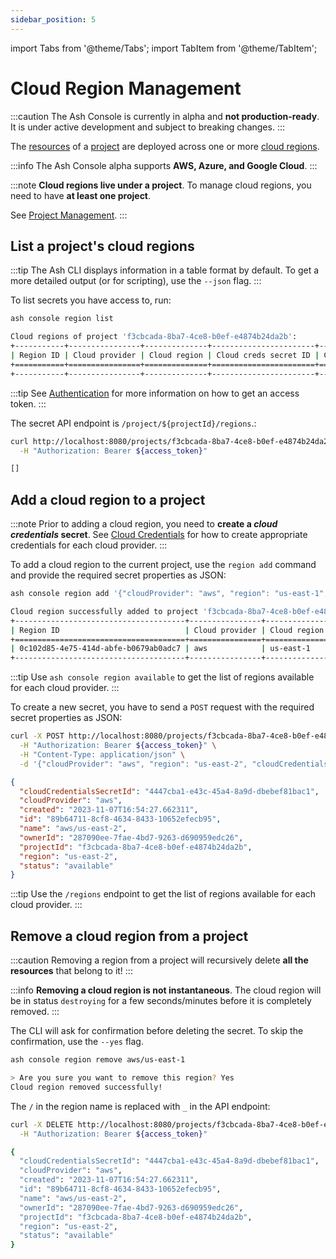 ```yaml
---
sidebar_position: 5
---
```


import Tabs from '@theme/Tabs';
import TabItem from '@theme/TabItem';

# Cloud Region Management

:::caution
The Ash Console is currently in alpha and **not production-ready**. It is under active development and subject to breaking changes.
:::

The [resources](/docs/console/glossary#resource) of a [project](/docs/console/glossary#project) are deployed across one or more [cloud regions](/docs/console/glossary#cloud-region).

:::info
The Ash Console alpha supports **AWS, Azure, and Google Cloud**.
:::

:::note
**Cloud regions live under a project**. To manage cloud regions, you need to have **at least one project**.

See [Project Management](/docs/console/reference/project-management).
:::

## List a project's cloud regions

<Tabs groupId="ash-console-client">
  <TabItem value="ash-cli" label="Using the Ash CLI" default>

:::tip
The Ash CLI displays information in a table format by default. To get a more detailed output (or for scripting), use the `--json` flag.
:::

To list secrets you have access to, run:

```bash title="Command"
ash console region list
```

```bash title="Output"
Cloud regions of project 'f3cbcada-8ba7-4ce8-b0ef-e4874b24da2b':
+-----------+----------------+--------------+-----------------------+------------+
| Region ID | Cloud provider | Cloud region | Cloud creds secret ID | Created at |
+===========+================+==============+=======================+============+
+-----------+----------------+--------------+-----------------------+------------+
```

  </TabItem>
  <TabItem value="ash-api" label="Using the Ash Console API">

:::tip
See [Authentication](/docs/console/tutorials/authentication?ash-console-auth-client=ash-api) for more information on how to get an access token.
:::

The secret API endpoint is `/project/${projectId}/regions`.:

```bash title="Command"
curl http://localhost:8080/projects/f3cbcada-8ba7-4ce8-b0ef-e4874b24da2b/regions \
  -H "Authorization: Bearer ${access_token}"
```

```bash title="Output"
[]
```

  </TabItem>
</Tabs>

## Add a cloud region to a project

:::note
Prior to adding a cloud region, you need to **create a _cloud credentials_ secret**. See [Cloud Credentials](/docs/console/reference/cloud-credentials) for how to create appropriate credentials for each cloud provider.
:::

<Tabs groupId="ash-console-client">
  <TabItem value="ash-cli" label="Using the Ash CLI" default>

To add a cloud region to the current project, use the `region add` command and provide the required secret properties as JSON:

```bash title="Command"
ash console region add '{"cloudProvider": "aws", "region": "us-east-1", "cloudCredentialsSecretId": "4447cba1-e43c-45a4-8a9d-dbebef81bac1"}'
```

```bash title="Output"
Cloud region successfully added to project 'f3cbcada-8ba7-4ce8-b0ef-e4874b24da2b'!
+--------------------------------------+----------------+--------------+-----------------------+------------------+
| Region ID                            | Cloud provider | Cloud region | Cloud creds secret ID | Created at       |
+======================================+================+==============+=======================+==================+
| 0c102d85-4e75-414d-abfe-b0679ab0adc7 | aws            | us-east-1    | 4447...bac1           | 2023-11-07T16:52 |
+--------------------------------------+----------------+--------------+-----------------------+------------------+
```

:::tip
Use `ash console region available` to get the list of regions available for each cloud provider.
:::

  </TabItem>
  <TabItem value="ash-api" label="Using the Ash Console API">

To create a new secret, you have to send a `POST` request with the required secret properties as JSON:

```bash title="Command"
curl -X POST http://localhost:8080/projects/f3cbcada-8ba7-4ce8-b0ef-e4874b24da2b/regions \
  -H "Authorization: Bearer ${access_token}" \
  -H "Content-Type: application/json" \
  -d '{"cloudProvider": "aws", "region": "us-east-2", "cloudCredentialsSecretId": "4447cba1-e43c-45a4-8a9d-dbebef81bac1"}'
```

```json title="Output"
{
  "cloudCredentialsSecretId": "4447cba1-e43c-45a4-8a9d-dbebef81bac1",
  "cloudProvider": "aws",
  "created": "2023-11-07T16:54:27.662311",
  "id": "89b64711-8cf8-4634-8433-10652efecb95",
  "name": "aws/us-east-2",
  "ownerId": "287090ee-7fae-4bd7-9263-d690959edc26",
  "projectId": "f3cbcada-8ba7-4ce8-b0ef-e4874b24da2b",
  "region": "us-east-2",
  "status": "available"
}
```

:::tip
Use the `/regions` endpoint to get the list of regions available for each cloud provider.
:::

  </TabItem>
</Tabs>

## Remove a cloud region from a project

:::caution
Removing a region from a project will recursively delete **all the resources** that belong to it!
:::

:::info
**Removing a cloud region is not instantaneous**. The cloud region will be in status `destroying` for a few seconds/minutes before it is completely removed.
:::

<Tabs groupId="ash-console-client">
  <TabItem value="ash-cli" label="Using the Ash CLI" default>

The CLI will ask for confirmation before deleting the secret. To skip the confirmation, use the `--yes` flag.

```bash title="Command"
ash console region remove aws/us-east-1
```

```bash title="Output"
> Are you sure you want to remove this region? Yes
Cloud region removed successfully!
```

  </TabItem>
  <TabItem value="ash-api" label="Using the Ash Console API">

The `/` in the region name is replaced with `_` in the API endpoint:

```bash title="Command"
curl -X DELETE http://localhost:8080/projects/f3cbcada-8ba7-4ce8-b0ef-e4874b24da2b/regions/aws_us-east-2 \
  -H "Authorization: Bearer ${access_token}"
```

```bash title="Output"
{
  "cloudCredentialsSecretId": "4447cba1-e43c-45a4-8a9d-dbebef81bac1",
  "cloudProvider": "aws",
  "created": "2023-11-07T16:54:27.662311",
  "id": "89b64711-8cf8-4634-8433-10652efecb95",
  "name": "aws/us-east-2",
  "ownerId": "287090ee-7fae-4bd7-9263-d690959edc26",
  "projectId": "f3cbcada-8ba7-4ce8-b0ef-e4874b24da2b",
  "region": "us-east-2",
  "status": "available"
}
```

  </TabItem>
</Tabs>
